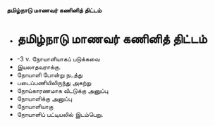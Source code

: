 **தமிழ்நாடு மாணவர் கணினித் திட்டம்**
- # தமிழ்நாடு மாணவர் கணினித் திட்டம்
- -3 v. நோயாளியாகப் படுக்கவை
- இயலாதவராக்கு.
- நோயாளி போன்று நடத்து
- படைப்பணியிலிருந்து அகற்று
- நோய்காரணமாக வீடடுக்கு அனுப்பு
- நோயாளிக்கு அனுப்பு
- நோயாளியாகு
- நோயாளிப் பட்டியலில் இடம்பெறு.


